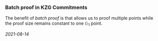 ### Batch proof in KZG Commitments
The benefit of *batch proof* is that allows us to proof multiple points while the proof size remains constant to one $\mathbb{G}_1$ point.

*2021-08-14*

